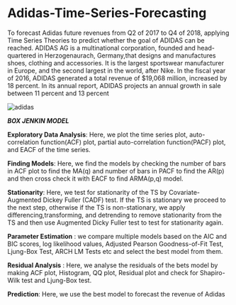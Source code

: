 # Adidas-Time-Series-Forecasting
To forecast Adidas future revenues from Q2 of 2017 to Q4 of 2018, applying Time Series Theories to predict whether the goal of ADIDAS can be reached.
ADIDAS AG is a multinational corporation, founded and head-quartered in Herzogenaurach, Germany,that designs and manufactures shoes, clothing and accessories. It is the largest sportswear manufacturer in Europe, and the second largest in the world, after Nike. 
In the fiscal year of 2016, ADIDAS generated a total revenue of $19,068 million, increased by 18 percent. In its annual report, ADIDAS projects an annual growth in sale between 11 percent and 13 percent


![adidas](https://user-images.githubusercontent.com/52907100/170199344-c4ee88ee-9db5-4d5f-87d9-ebb8a80d4756.jpg)


***BOX JENKIN MODEL***


**Exploratory Data Analysis**: Here, we plot the time series plot, auto-correlation function(ACF) plot, partial auto-correlation function(PACF) plot, and EACF of the time series. 

**Finding Models**: Here, we find the models by checking the number of bars in ACF plot to find the MA(q) and number of bars in PACF to find the AR(p) and then cross check it with EACF to find ARMA(p,q) model.

**Stationarity**: Here, we test for stationarity of the TS by Covariate-Augmented Dickey Fuller (CADF) test. If the TS is stationary we proceed to the next step, otherwise if the TS is non-stationary, we apply differencing,transforming, and detrending to remove stationarity from the TS and then use Augmented Dicky Fuller test to test for stationarity again.

**Parameter Estimation** : we compare multiple models based on the AIC and BIC scores, log likelihood values, Adjusted Pearson Goodness-of-Fit Test, Ljung-Box Test, ARCH LM Tests etc and select the best model from them.

**Residual Analysis** : Here, we analyse the residuals of the bets model by making ACF plot, Histogram, QQ plot, Residual plot and check for Shapiro-Wilk test and Ljung-Box test.

**Prediction**: Here, we use the best model to forecast the revenue of Adidas
